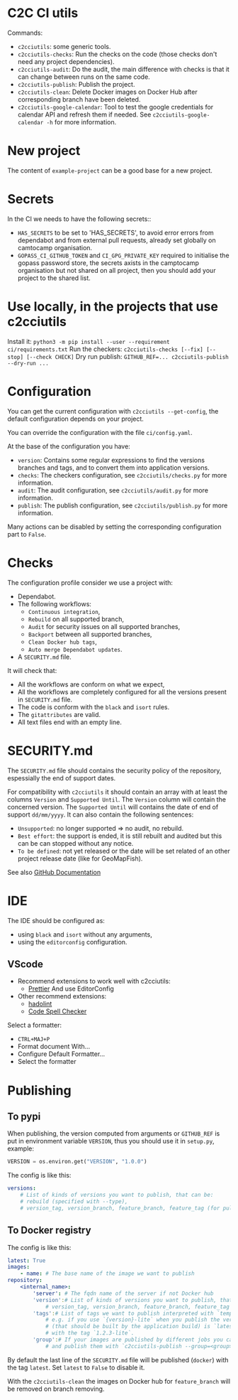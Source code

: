 # C2C CI utils

Commands:

-   `c2cciutils`: some generic tools.
-   `c2cciutils-checks`: Run the checks on the code (those checks don't need any project dependencies).
-   `c2cciutils-audit`: Do the audit, the main difference with checks is that it can change between runs on the same code.
-   `c2cciutils-publish`: Publish the project.
-   `c2cciutils-clean`: Delete Docker images on Docker Hub after corresponding branch have been deleted.
-   `c2cciutils-google-calendar`: Tool to test the google credentials for calendar API and refresh them if needed. See `c2cciutils-google-calendar -h` for more information.

# New project

The content of `example-project` can be a good base for a new project.

# Secrets

In the CI we needs to have the following secrets::

-   `HAS_SECRETS` to be set to 'HAS_SECRETS', to avoid error errors from dependabot and from external
    pull requests, already set globally on camtocamp organisation.
-   `GOPASS_CI_GITHUB_TOKEN` and `CI_GPG_PRIVATE_KEY` required to initialise the gopass password store,
    the secrets axists in the camptocamp organisation but not shared on all project, then you should add
    your project to the shared list.

# Use locally, in the projects that use c2cciutils

Install it: `python3 -m pip install --user --requirement ci/requirements.txt`
Run the checkers: `c2cciutils-checks [--fix] [--stop] [--check CHECK]`
Dry run publish: `GITHUB_REF=... c2cciutils-publish --dry-run ...`

# Configuration

You can get the current configuration with `c2cciutils --get-config`, the default configuration depends on your project.

You can override the configuration with the file `ci/config.yaml`.

At the base of the configuration you have:

-   `version`: Contains some regular expressions to find the versions branches and tags, and to convert them into application versions.
-   `checks`: The checkers configuration, see `c2cciutils/checks.py` for more information.
-   `audit`: The audit configuration, see `c2cciutils/audit.py` for more information.
-   `publish`: The publish configuration, see `c2cciutils/publish.py` for more information.

Many actions can be disabled by setting the corresponding configuration part to `False`.

# Checks

The configuration profile consider we use a project with:

-   Dependabot.
-   The following workflows:
    -   `Continuous integration`,
    -   `Rebuild` on all supported branch,
    -   `Audit` for security issues on all supported branches,
    -   `Backport` between all supported branches,
    -   `Clean Docker hub tags`,
    -   `Auto merge Dependabot updates`.
-   A `SECURITY.md` file.

It will check that:

-   All the workflows are conform on what we expect,
-   All the workflows are completely configured for all the versions present in `SECURITY.md` file.
-   The code is conform with the `black` and `isort` rules.
-   The `gitattributes` are valid.
-   All text files end with an empty line.

# SECURITY.md

The `SECURITY.md` file should contains the security policy of the repository, espessially the end of
support dates.

For compatibility with `c2cciutils` it should contain an array with at least the columns
`Version` and `Supported Until`. The `Version` column will contain the concerned version.
The `Supported Until` will contains the date of end of support `dd/mm/yyyy`.
It can also contain the following sentences:

-   `Unsupported`: no longer supported => no audit, no rebuild.
-   `Best effort`: the support is ended, it is still rebuilt and audited but this can be can stopped without any notice.
-   `To be defined`: not yet released or the date will be set related of an other project release date (like for GeoMapFish).

See also [GitHub Documentation](https://docs.github.com/en/github/managing-security-vulnerabilities/adding-a-security-policy-to-your-repository)

# IDE

The IDE should be configured as:

-   using `black` and `isort` without any arguments,
-   using the `editorconfig` configuration.

## VScode

-   Recommend extensions to work well with c2cciutils:
    -   [Prettier](https://marketplace.visualstudio.com/items?itemName=esbenp.prettier-vscode) And use EditorConfig
-   Other recommend extensions:
    -   [hadolint](https://marketplace.visualstudio.com/items?itemName=exiasr.hadolint)
    -   [Code Spell Checker](https://marketplace.visualstudio.com/items?itemName=streetsidesoftware.code-spell-checker)

Select a formatter:

-   `CTRL+MAJ+P`
-   Format document With...
-   Configure Default Formatter...
-   Select the formatter

# Publishing

## To pypi

When publishing, the version computed from arguments or `GITHUB_REF` is put in environment variable `VERSION`, thus you should use it in `setup.py`, example:

```python
VERSION = os.environ.get("VERSION", "1.0.0")
```

The config is like this:

```yaml
versions:
    # List of kinds of versions you want to publish, that can be:
    # rebuild (specified with --type),
    # version_tag, version_branch, feature_branch, feature_tag (for pull request)
```

## To Docker registry

The config is like this:

```yaml
latest: True
images:
    - name: # The base name of the image we want to publish
repository:
    <internal_name>:
        'server': # The fqdn name of the server if not Docker hub
        'version':# List of kinds of versions you want to publish, that can be: rebuild (specified using --type),
            # version_tag, version_branch, feature_branch, feature_tag (for pull request)
        'tags':# List of tags we want to publish interpreted with `template(version=version)`
            # e.g. if you use `{version}-lite` when you publish the version `1.2.3` the source tag
            # (that should be built by the application build) is `latest-lite`, and it will be published
            # with the tag `1.2.3-lite`.
        'group':# If your images are published by different jobs you can separate them in different groups
            # and publish them with `c2cciutils-publish --group=<group>`
```

By default the last line of the `SECURITY.md` file will be published (`docker`) with the tag
`latest`. Set `latest` to `False` to disable it.

With the `c2cciutils-clean` the images on Docker hub for `feature_branch` will be removed on branch removing.
